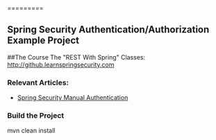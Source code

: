 =========
## Spring Security Authentication/Authorization Example Project

##The Course
The "REST With Spring" Classes: http://github.learnspringsecurity.com

### Relevant Articles: 
- [Spring Security Manual Authentication](http://www.baeldung.com/spring-security-authentication)

### Build the Project
mvn clean install
